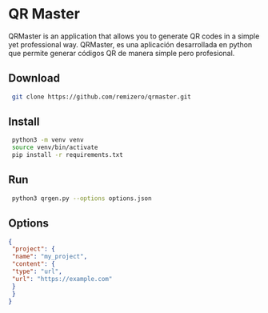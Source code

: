 # QR Master
QRMaster is an application that allows you to generate QR codes in a simple yet professional way.
QRMaster, es una aplicación desarrollada en python que permite generar códigos QR de manera simple pero profesional.

## Download
```bash
 git clone https://github.com/remizero/qrmaster.git
```

## Install
```bash
 python3 -m venv venv
 source venv/bin/activate
 pip install -r requirements.txt
```

## Run
```bash
 python3 qrgen.py --options options.json
```

## Options

```json
{
 "project": {
 "name": "my_project",
 "content": {
 "type": "url",
 "url": "https://example.com"
 }
 }
}
```
